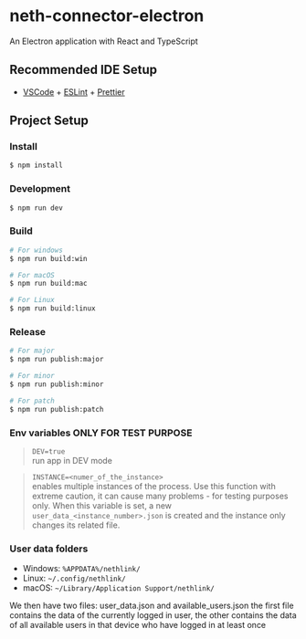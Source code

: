 # neth-connector-electron

An Electron application with React and TypeScript

## Recommended IDE Setup

- [VSCode](https://code.visualstudio.com/) + [ESLint](https://marketplace.visualstudio.com/items?itemName=dbaeumer.vscode-eslint) + [Prettier](https://marketplace.visualstudio.com/items?itemName=esbenp.prettier-vscode)

## Project Setup

### Install

```bash
$ npm install
```

### Development

```bash
$ npm run dev
```

### Build

```bash
# For windows
$ npm run build:win

# For macOS
$ npm run build:mac

# For Linux
$ npm run build:linux
```

### Release

```bash
# For major
$ npm run publish:major

# For minor
$ npm run publish:minor

# For patch
$ npm run publish:patch
```

### Env variables ONLY FOR TEST PURPOSE

> `DEV=true`\
> run app in DEV mode

> `INSTANCE=<numer_of_the_instance>`\
> enables multiple instances of the process. Use this function with extreme caution, it can cause many problems - for testing purposes only. When this variable is set, a new `user_data_<instance_number>.json` is created and the instance only changes its related file.

### User data folders

- Windows: `%APPDATA%/nethlink/`
- Linux: `~/.config/nethlink/`
- macOS: `~/Library/Application Support/nethlink/`


We then have two files: user_data.json and available_users.json the first file contains the data of the currently logged in user, the other contains the data of all available users in that device who have logged in at least once

